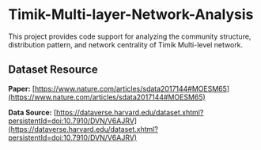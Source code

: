 # Timik-Multi-layer-Network-Analysis

This project provides code support for analyzing the community structure, distribution pattern, and network centrality of Timik Multi-level network.

## Dataset Resource
**Paper:** [https://www.nature.com/articles/sdata2017144#MOESM65](https://www.nature.com/articles/sdata2017144#MOESM65)

**Data Source:** [https://dataverse.harvard.edu/dataset.xhtml?persistentId=doi:10.7910/DVN/V6AJRV](https://dataverse.harvard.edu/dataset.xhtml?persistentId=doi:10.7910/DVN/V6AJRV)
